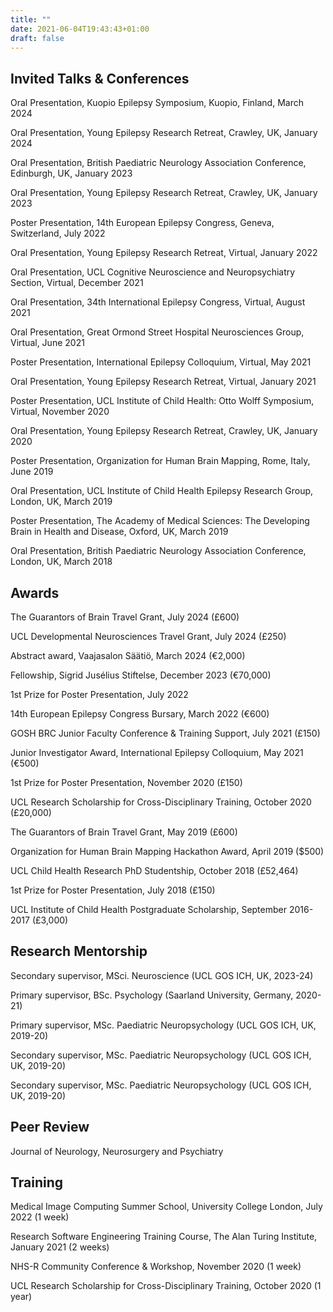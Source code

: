 ```yaml
---
title: ""
date: 2021-06-04T19:43:43+01:00
draft: false
---
```


## Invited Talks & Conferences
Oral Presentation, Kuopio Epilepsy Symposium, Kuopio, Finland, March 2024

Oral Presentation, Young Epilepsy Research Retreat, Crawley, UK, January 2024

Oral Presentation, British Paediatric Neurology Association Conference, Edinburgh, UK, January 2023

Oral Presentation, Young Epilepsy Research Retreat, Crawley, UK, January 2023

Poster Presentation, 14th European Epilepsy Congress, Geneva, Switzerland, July 2022

Oral Presentation, Young Epilepsy Research Retreat, Virtual, January 2022

Oral Presentation, UCL Cognitive Neuroscience and Neuropsychiatry Section, Virtual, December 2021

Oral Presentation, 34th International Epilepsy Congress, Virtual, August 2021

Oral Presentation, Great Ormond Street Hospital Neurosciences Group, Virtual, June 2021

Poster Presentation, International Epilepsy Colloquium, Virtual, May 2021

Oral Presentation, Young Epilepsy Research Retreat, Virtual, January 2021

Poster Presentation, UCL Institute of Child Health: Otto Wolff Symposium, Virtual, November 2020

Oral Presentation, Young Epilepsy Research Retreat, Crawley, UK, January 2020

Poster Presentation, Organization for Human Brain Mapping, Rome, Italy, June 2019

Oral Presentation, UCL Institute of Child Health Epilepsy Research Group, London, UK, March 2019

Poster Presentation, The Academy of Medical Sciences: The Developing Brain in Health and Disease, Oxford, UK, March 2019

Oral Presentation, British Paediatric Neurology Association Conference, London, UK, March 2018

## Awards
The Guarantors of Brain Travel Grant, July 2024 (£600)

UCL Developmental Neurosciences Travel Grant, July 2024 (£250)

Abstract award, Vaajasalon Säätiö, March 2024 (€2,000)

Fellowship, Sigrid Jusélius Stiftelse, December 2023 (€70,000)

1st Prize for Poster Presentation, July 2022

14th European Epilepsy Congress Bursary, March 2022 (€600)

GOSH BRC Junior Faculty Conference & Training Support, July 2021 (£150)

Junior Investigator Award, International Epilepsy Colloquium, May 2021 (€500)

1st Prize for Poster Presentation, November 2020 (£150)

UCL Research Scholarship for Cross-Disciplinary Training, October 2020 (£20,000)

The Guarantors of Brain Travel Grant, May 2019 (£600)

Organization for Human Brain Mapping Hackathon Award, April 2019 ($500)

UCL Child Health Research PhD Studentship, October 2018 (£52,464)

1st Prize for Poster Presentation, July 2018 (£150)

UCL Institute of Child Health Postgraduate Scholarship, September 2016-2017 (£3,000)

## Research Mentorship
Secondary supervisor, MSci. Neuroscience (UCL GOS ICH, UK, 2023-24)

Primary supervisor, BSc. Psychology (Saarland University, Germany, 2020-21) 

Primary supervisor, MSc. Paediatric Neuropsychology (UCL GOS ICH, UK, 2019-20)

Secondary supervisor, MSc. Paediatric Neuropsychology (UCL GOS ICH, UK, 2019-20)

Secondary supervisor, MSc. Paediatric Neuropsychology (UCL GOS ICH, UK, 2019-20)

## Peer Review
Journal of Neurology, Neurosurgery and Psychiatry

## Training
Medical Image Computing Summer School, University College London, July 2022 (1 week)

Research Software Engineering Training Course, The Alan Turing Institute, January 2021 (2 weeks)

NHS-R Community Conference & Workshop, November 2020 (1 week)

UCL Research Scholarship for Cross-Disciplinary Training, October 2020 (1 year)


